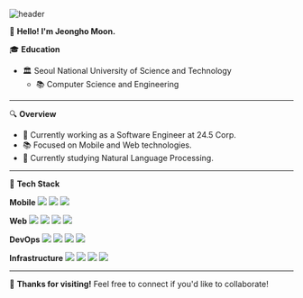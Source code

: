 ![header](https://capsule-render.vercel.app/api?type=slice&color=gradient&height=200&section=header&text=!false%20%3D%3D%20true&fontSize=90)

👋 **Hello! I'm Jeongho Moon.**

🎓 **Education**
- 🏛 Seoul National University of Science and Technology
  - 📚 Computer Science and Engineering

---

🔍 **Overview**
- 💼 Currently working as a Software Engineer at 24.5 Corp.
- 📚 Focused on Mobile and Web technologies.
- 🌱 Currently studying Natural Language Processing.

---

💼 **Tech Stack**

**Mobile**
<a href="https://developer.apple.com/swift/" target="_blank"><img src="https://img.shields.io/badge/Swift-FA7343?style=flat-square&logo=swift&logoColor=white"/></a>
<a href="https://kotlinlang.org/" target="_blank"><img src="https://img.shields.io/badge/Kotlin-0095D5?&style=flat-square&logo=kotlin&logoColor=white"/></a>
<a href="https://www.android.com/" target="_blank"><img src="https://img.shields.io/badge/Android-3DDC84?style=flat-square&logo=android&logoColor=white"/></a>

**Web**
<a href="https://nextjs.org/" target="_blank"><img src="https://img.shields.io/badge/Next.js-000000?style=flat-square&logo=next.js&logoColor=white"/></a>
<a href="https://nestjs.com/" target="_blank"><img src="https://img.shields.io/badge/NestJS-E0234E?style=flat-square&logo=nestjs&logoColor=white"/></a>
<a href="https://www.typescriptlang.org/" target="_blank"><img src="https://img.shields.io/badge/TypeScript-007ACC?style=flat-square&logo=typescript&logoColor=white"/></a>
<a href="https://www.javascript.com/" target="_blank"><img src="https://img.shields.io/badge/JavaScript-F7DF1E?style=flat-square&logo=javascript&logoColor=black"/></a>

**DevOps**
<a href="https://git-scm.com/" target="_blank"><img src="https://img.shields.io/badge/Git-F05032?style=flat-square&logo=git&logoColor=white"/></a>
<a href="https://www.docker.com/" target="_blank"><img src="https://img.shields.io/badge/Docker-2496ED?style=flat-square&logo=docker&logoColor=white"/></a>
<a href="https://www.jenkins.io/" target="_blank"><img src="https://img.shields.io/badge/Jenkins-D24939?style=flat-square&logo=jenkins&logoColor=white"/></a>
<a href="https://fastlane.tools/" target="_blank"><img src="https://img.shields.io/badge/Fastlane-00F200?style=flat-square&logo=fastlane&logoColor=white"/></a>

**Infrastructure**
<a href="https://aws.amazon.com/" target="_blank"><img src="https://img.shields.io/badge/AWS-232F3E?style=flat-square&logo=amazon-aws&logoColor=white"/></a>
<a href="https://www.postgresql.org/" target="_blank"><img src="https://img.shields.io/badge/PostgreSQL-336791?style=flat-square&logo=postgresql&logoColor=white"/></a>
<a href="https://www.mongodb.com/" target="_blank"><img src="https://img.shields.io/badge/MongoDB-4EA94B?style=flat-square&logo=mongodb&logoColor=white"/></a>
<a href="https://redis.io/" target="_blank"><img src="https://img.shields.io/badge/Redis-DC382D?style=flat-square&logo=redis&logoColor=white"/></a>

---

🙏 **Thanks for visiting!** Feel free to connect if you'd like to collaborate!
